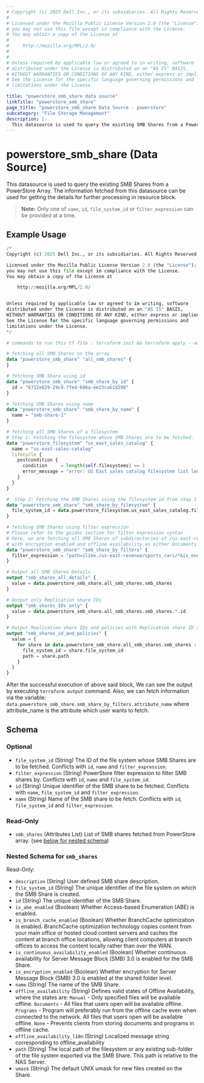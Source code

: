 ```yaml
---
# Copyright (c) 2025 Dell Inc., or its subsidiaries. All Rights Reserved.
# 
# Licensed under the Mozilla Public License Version 2.0 (the "License");
# you may not use this file except in compliance with the License.
# You may obtain a copy of the License at
# 
#     http://mozilla.org/MPL/2.0/
# 
# 
# Unless required by applicable law or agreed to in writing, software
# distributed under the License is distributed on an "AS IS" BASIS,
# WITHOUT WARRANTIES OR CONDITIONS OF ANY KIND, either express or implied.
# See the License for the specific language governing permissions and
# limitations under the License.

title: "powerstore_smb_share data source"
linkTitle: "powerstore_smb_share"
page_title: "powerstore_smb_share Data Source - powerstore"
subcategory: "File Storage Management"
description: |-
  This datasource is used to query the existing SMB Shares from a PowerStore Array. The information fetched from this datasource can be used for getting the details for further processing in resource block.
---
```


# powerstore_smb_share (Data Source)

This datasource is used to query the existing SMB Shares from a PowerStore Array. The information fetched from this datasource can be used for getting the details for further processing in resource block.

> **Note:** Only one of `name`, `id`, `file_system_id` or `filter_expression` can be provided at a time.

## Example Usage

```terraform
/*
Copyright (c) 2025 Dell Inc., or its subsidiaries. All Rights Reserved.

Licensed under the Mozilla Public License Version 2.0 (the "License");
you may not use this file except in compliance with the License.
You may obtain a copy of the License at

    http://mozilla.org/MPL/2.0/


Unless required by applicable law or agreed to in writing, software
distributed under the License is distributed on an "AS IS" BASIS,
WITHOUT WARRANTIES OR CONDITIONS OF ANY KIND, either express or implied.
See the License for the specific language governing permissions and
limitations under the License.
*/

# commands to run this tf file : terraform init && terraform apply --auto-approve

# fetching all SMB Shares on the array
data "powerstore_smb_share" "all_smb_shares" {
}

# fetching SMB Share using id
data "powerstore_smb_share" "smb_share_by_id" {
  id = "6732e829-29c9-7fed-686a-ee23cab1d298"
}

# fetching SMB Shares using name
data "powerstore_smb_share" "smb_share_by_name" {
  name = "smb-share-1"
}

# fetching all SMB Shares of a filesystem
# Step 1: Fetching the filesystem whose SMB Shares are to be fetched.
data "powerstore_filesystem" "us_east_sales_catalog" {
  name = "us-east-sales-catalog"
  lifecycle {
    postcondition {
      condition     = length(self.filesystems) == 1
      error_message = "error: US East sales catalog filesystem list length should be 1, received: ${length(self.filesystems)}"
    }
  }
}

#  Step 2: Fetching the SMB Shares using the filesystem id from step 1
data "powerstore_smb_share" "smb_share_by_filesystem" {
  file_system_id = data.powerstore_filesystem.us_east_sales_catalog.filesystems[0].id
}

# fetching SMB Shares using filter expression
# Please refer to the guides section for filter expression syntax
# here, we are fetching all SMB Shares of subdirectories of /us-east-revenue/sports_cars
# with encryption enabled and offline availability as either Documents or None.
data "powerstore_smb_share" "smb_share_by_filters" {
  filter_expression = "path=ilike./us-east-revenue/sports_cars/*&is_encryption_enabled=is.true&offline_availability=in.(Documents,None)"
}

# Output all SMB Shares Details
output "smb_shares_all_details" {
  value = data.powerstore_smb_share.all_smb_shares.smb_shares
}

# Output only Replication share IDs
output "smb_shares_IDs_only" {
  value = data.powerstore_smb_share.all_smb_shares.smb_shares.*.id
}

# Output Replication share IDs and policies with Replication share ID as key
output "smb_shares_id_and_policies" {
  value = {
    for share in data.powerstore_smb_share.all_smb_shares.smb_shares : share.id => {
      file_system_id = share.file_system_id
      path = share.path
    }
  }
}
```

After the successful execution of above said block, We can see the output by executing `terraform output` command. Also, we can fetch information via the variable: `data.powerstore_smb_share.smb_share_by_filters.attribute_name` where attribute_name is the attribute which user wants to fetch.

<!-- schema generated by tfplugindocs -->
## Schema

### Optional

- `file_system_id` (String) The ID of the file system whose SMB Shares are to be fetched. Conflicts with `id`, `name` and `filter_expression`.
- `filter_expression` (String) PowerStore filter expression to filter SMB shares by. Conflicts with `id`, `name` and `file_system_id`.
- `id` (String) Unique identifier of the SMB share to be fetched. Conflicts with `name`, `file_system_id` and `filter_expression`.
- `name` (String) Name of the SMB share to be fetch. Conflicts with `id`, `file_system_id` and `filter_expression`.

### Read-Only

- `smb_shares` (Attributes List) List of SMB shares fetched from PowerStore array. (see [below for nested schema](#nestedatt--smb_shares))

<a id="nestedatt--smb_shares"></a>
### Nested Schema for `smb_shares`

Read-Only:

- `description` (String) User defined SMB share description.
- `file_system_id` (String) The unique identifier of the file	system on which the SMB Share is created.
- `id` (String) The unique identifier of the SMB Share.
- `is_abe_enabled` (Boolean) Whether Access-based Enumeration (ABE) is enabled.
- `is_branch_cache_enabled` (Boolean) Whether BranchCache optimization is enabled. BranchCache optimization technology copies content from your main office or hosted cloud content servers and caches the content at branch office locations, allowing client computers at branch offices to access the content locally rather than over the WAN.
- `is_continuous_availability_enabled` (Boolean) Whether continuous availability for Server Message Block (SMB) 3.0 is enabled for the SMB Share.
- `is_encryption_enabled` (Boolean) Whether encryption for Server Message Block (SMB) 3.0 is enabled at the shared folder level.
- `name` (String) The name of the SMB Share.
- `offline_availability` (String) Defines valid states of Offline Availability, where the states are: `Manual` - Only specified files will be available offline. `Documents` - All files that users open will be available offline. `Programs` - Program will preferably run from the offline cache even when connected to the network. All files that users open will be available offline. `None` - Prevents clients from storing documents and programs in offline cache.
- `offline_availability_l10n` (String) Localized message string corresponding to offline_availability
- `path` (String) The local path of the filesystem or any existing sub-folder of the file system exported via the SMB Share. This path is relative to the NAS Server.
- `umask` (String) The default UNIX umask for new files created on the Share.
